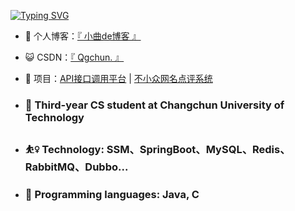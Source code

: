 
[![Typing SVG](https://readme-typing-svg.herokuapp.com?pause=500&lines=Hi+there+%F0%9F%91%8B;I'm+Qgchun)](https://git.io/typing-svg)

- 🌱 个人博客：<a href="http://www.qgchun.icu/" target="_blank">『 小曲de博客 』</a>
- 😺 CSDN：<a href="https://blog.csdn.net/weixin_54040016" target="_blank">『 Qgchun. 』</a>
- 💬 项目：<a href="https://github.com/Qgchun/-Qgchunapi" target="_blank">API接口调用平台</a> | <a href="https://github.com/Qgchun/ElegantNiche-Review-System" target="_blank">不小众网名点评系统</a> 

- ### 🏫 Third-year CS student at Changchun University of Technology
- ### ⛹️‍♀️ Technology: SSM、SpringBoot、MySQL、Redis、RabbitMQ、Dubbo...
- ### 🔮 Programming languages: Java, C


